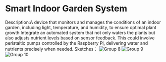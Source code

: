 # Smart Indoor Garden System
Description:A device that monitors and manages the conditions of an indoor garden, including light, temperature, and humidity, to ensure optimal plant growth.Integrate an automated system that not only waters the plants but also adjusts nutrient levels based on sensor feedback. This could involve peristaltic pumps controlled by the Raspberry Pi, delivering water and nutrients precisely when needed.
Sketches：
![Group 8](https://github.com/hzc0726/514-Project/assets/155592798/e38ac407-db5a-4aed-b1c9-a067061fec5b)
![Group 9](https://github.com/hzc0726/514-Project/assets/155592798/43194879-00a6-4e40-8612-833582c924c4)
![Group 10](https://github.com/hzc0726/514-Project/assets/155592798/c0417f97-090f-4456-ae82-16407b87d975)
